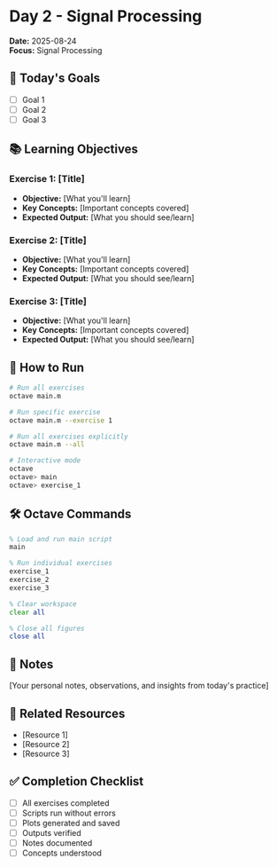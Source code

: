 # Day 2 - Signal Processing

**Date:** 2025-08-24  
**Focus:** Signal Processing

## 🎯 Today's Goals

- [ ] Goal 1
- [ ] Goal 2  
- [ ] Goal 3

## 📚 Learning Objectives

### Exercise 1: [Title]
- **Objective:** [What you'll learn]
- **Key Concepts:** [Important concepts covered]
- **Expected Output:** [What you should see/learn]

### Exercise 2: [Title]
- **Objective:** [What you'll learn]
- **Key Concepts:** [Important concepts covered]
- **Expected Output:** [What you should see/learn]

### Exercise 3: [Title]
- **Objective:** [What you'll learn]
- **Key Concepts:** [Important concepts covered]
- **Expected Output:** [What you should see/learn]

## 🚀 How to Run

```bash
# Run all exercises
octave main.m

# Run specific exercise
octave main.m --exercise 1

# Run all exercises explicitly
octave main.m --all

# Interactive mode
octave
octave> main
octave> exercise_1
```

## 🛠️ Octave Commands

```octave
% Load and run main script
main

% Run individual exercises
exercise_1
exercise_2
exercise_3

% Clear workspace
clear all

% Close all figures
close all
```

## 📝 Notes

[Your personal notes, observations, and insights from today's practice]

## 🔗 Related Resources

- [Resource 1]
- [Resource 2]
- [Resource 3]

## ✅ Completion Checklist

- [ ] All exercises completed
- [ ] Scripts run without errors
- [ ] Plots generated and saved
- [ ] Outputs verified
- [ ] Notes documented
- [ ] Concepts understood
